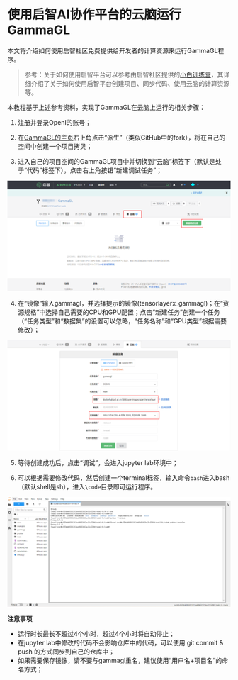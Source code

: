 # 使用启智AI协作平台的云脑运行GammaGL

本文将介绍如何使用启智社区免费提供给开发者的计算资源来运行GammaGL程序。


>参考：关于如何使用启智平台可以参考由启智社区提供的[小白训练营](https://git.openi.org.cn/zeizei/OpenI_Learning)，其详细介绍了关于如何使用启智平台创建项目、同步代码、使用云脑的计算资源等。


本教程基于上述参考资料，实现了GammaGL在云脑上运行的相关步骤：

1. 注册并登录OpenI的账号；

2. 在[GammaGL的主页](https://git.openi.org.cn/GAMMALab/GammaGL)右上角点击“派生”（类似GitHub中的fork），将在自己的空间中创建一个项目拷贝；

3. 进入自己的项目空间的GammaGL项目中并切换到“云脑”标签下（默认是处于“代码”标签下），点击右上角按钮“新建调试任务”；

![step1](./docs/source/_static/step1.png)

4. 在“镜像”输入gammagl，并选择提示的镜像(tensorlayerx_gammagl)；在“资源规格”中选择自己需要的CPU和GPU配置；点击“新建任务”创建一个任务（“任务类型”和“数据集”的设置可以忽略，“任务名称”和“GPU类型”根据需要修改）；

![step2](./docs/source/_static/step2.png)

5. 等待创建成功后，点击“调试”，会进入jupyter lab环境中；

6. 可以根据需要修改代码，然后创建一个terminal标签，输入命令`bash`进入bash（默认shell是sh），进入`\code`目录即可运行程序。

![step3](./docs/source/_static/step3.png)

**注意事项**

* 运行时长最长不超过4个小时，超过4个小时将自动停止；
* 在jupyter lab中修改的代码不会影响仓库中的代码，可以使用 git commit & push 的方式同步到自己的仓库中；
* 如果需要保存镜像，请不要与gammagl重名，建议使用“用户名+项目名”的命名方式；
